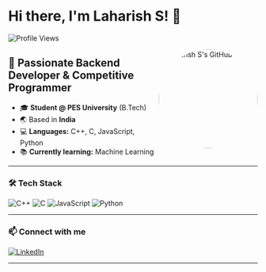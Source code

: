 # Hi there, I'm Laharish S! 👋

![Profile Views](https://komarev.com/ghpvc/?username=laharish07&color=blue)

<img align="right" src="https://avatars.githubusercontent.com/u/your-github-user-id?v=4" width="200" style="border-radius:50%" alt="Laharish S's GitHub avatar" />

## 🚀 Passionate Backend Developer & Competitive Programmer

- 🎓 **Student @ PES University** (B.Tech)
- 🌏 Based in **India**
- 💻 **Languages:** C++, C, JavaScript, Python
- 📚 **Currently learning:** Machine Learning

---

### 🛠️ Tech Stack

![C++](https://img.shields.io/badge/C++-00599C?style=flat&logo=c%2B%2B&logoColor=white)
![C](https://img.shields.io/badge/C-00599C?style=flat&logo=c&logoColor=white)
![JavaScript](https://img.shields.io/badge/JavaScript-F7DF1E?style=flat&logo=javascript&logoColor=black)
![Python](https://img.shields.io/badge/Python-3776AB?style=flat&logo=python&logoColor=white)

---

### 📫 Connect with me

[![LinkedIn](https://img.shields.io/badge/LinkedIn-blue?style=flat&logo=linkedin&logoColor=white)](https://www.linkedin.com/in/laharish-s-74942b317/)

---

<!--
**laharish07/laharish07** is a ✨ _special_ ✨ repository because its `README.md` (this file) appears on your GitHub profile.
-->

<!--
Fun fact: I love hiking and photography!
-->
